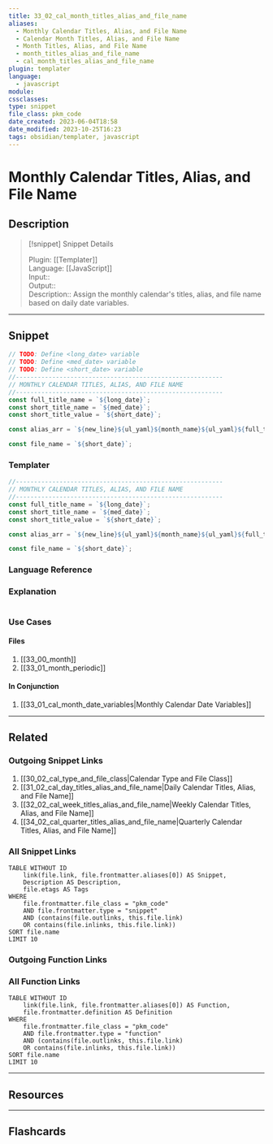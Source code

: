 ```yaml
---
title: 33_02_cal_month_titles_alias_and_file_name
aliases:
  - Monthly Calendar Titles, Alias, and File Name
  - Calendar Month Titles, Alias, and File Name
  - Month Titles, Alias, and File Name
  - month_titles_alias_and_file_name
  - cal_month_titles_alias_and_file_name
plugin: templater
language:
  - javascript
module: 
cssclasses:
type: snippet
file_class: pkm_code
date_created: 2023-06-04T18:58
date_modified: 2023-10-25T16:23
tags: obsidian/templater, javascript
---
```

# Monthly Calendar Titles, Alias, and File Name

## Description

> [!snippet] Snippet Details
>  
> Plugin: [[Templater]]  
> Language: [[JavaScript]]  
> Input::  
> Output::  
> Description:: Assign the monthly calendar's titles, alias, and file name based on daily date variables.

---

## Snippet

<!-- Add the full code including explanatory comments  -->

```javascript
// TODO: Define <long_date> variable
// TODO: Define <med_date> variable
// TODO: Define <short_date> variable
//---------------------------------------------------------  
// MONTHLY CALENDAR TITLES, ALIAS, AND FILE NAME
//---------------------------------------------------------
const full_title_name = `${long_date}`;
const short_title_name = `${med_date}`;
const short_title_value = `${short_date}`;

const alias_arr = `${new_line}${ul_yaml}${month_name}${ul_yaml}${full_title_name}${new_line}${ul_yaml}"${short_title_name}"${ul_yaml}${short_title_value}`;

const file_name = `${short_date}`;
```

### Templater

<!-- Add the full code excluding explanatory comments  -->

```javascript
//---------------------------------------------------------  
// MONTHLY CALENDAR TITLES, ALIAS, AND FILE NAME
//---------------------------------------------------------
const full_title_name = `${long_date}`;
const short_title_name = `${med_date}`;
const short_title_value = `${short_date}`;

const alias_arr = `${new_line}${ul_yaml}${month_name}${ul_yaml}${full_title_name}${new_line}${ul_yaml}"${short_title_name}"${ul_yaml}${short_title_value}`;

const file_name = `${short_date}`;
```

### Language Reference

<!-- Recreate the code with links to files  -->

### Explanation

```javascript

```

### Use Cases

#### Files

<!-- Files containing the snippet  -->

1. [[33_00_month]]
2. [[33_01_month_periodic]]

#### In Conjunction

<!-- Snippets used together with this snippet  -->

1. [[33_01_cal_month_date_variables|Monthly Calendar Date Variables]]

---

## Related

### Outgoing Snippet Links

<!-- Link related snippet here -->

1. [[30_02_cal_type_and_file_class|Calendar Type and File Class]]
2. [[31_02_cal_day_titles_alias_and_file_name|Daily Calendar Titles, Alias, and File Name]]
3. [[32_02_cal_week_titles_alias_and_file_name|Weekly Calendar Titles, Alias, and File Name]]
4. [[34_02_cal_quarter_titles_alias_and_file_name|Quarterly Calendar Titles, Alias, and File Name]]

### All Snippet Links

<!-- Query limit 10  -->

```dataview
TABLE WITHOUT ID
	link(file.link, file.frontmatter.aliases[0]) AS Snippet,
	Description AS Description,
	file.etags AS Tags
WHERE 
	file.frontmatter.file_class = "pkm_code"
	AND file.frontmatter.type = "snippet"
	AND (contains(file.outlinks, this.file.link)
	OR contains(file.inlinks, this.file.link))
SORT file.name
LIMIT 10
```

### Outgoing Function Links

<!-- Link related functions here -->

### All Function Links

<!-- Query limit 10  -->

```dataview
TABLE WITHOUT ID
	link(file.link, file.frontmatter.aliases[0]) AS Function,
	file.frontmatter.definition AS Definition
WHERE 
	file.frontmatter.file_class = "pkm_code"
	AND file.frontmatter.type = "function"
	AND (contains(file.outlinks, this.file.link)
	OR contains(file.inlinks, this.file.link))
SORT file.name
LIMIT 10
```

---

## Resources

---

## Flashcards
